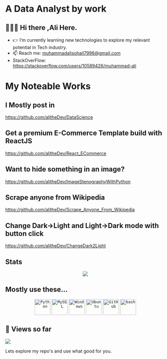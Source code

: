 # A Data Analyst by work
## 👨🏻‍💻 Hi there ,Ali Here.

- 👉 I’m currently learning new technologies to explore my relevant potential in Tech industry.
- 📫 Reach me: muhammadalisohail7996@gmail.com
- StackOverFlow: https://stackoverflow.com/users/10589426/muhammad-ali

# My Noteable Works


## I Mostly post in

https://github.com/alitheDev/DataScience

## Get a premium E-Commerce Template build with ReactJS

https://github.com/alitheDev/React_ECommerce

## Want to hide something in an image?

https://github.com/alitheDev/ImageStenographyWithPython

## Scrape anyone from Wikipedia

https://github.com/alitheDev/Scrape_Anyone_From_Wikipedia

## Change Dark->Light and Light->Dark mode with button click

https://github.com/alitheDev/ChangeDark2Light

## Stats
<div align="center">
<img src="https://github-readme-stats.vercel.app/api?username=alitheDev&show_icons=true"/>
</div>


## Mostly use these...

<div align="center">

<code><img height="50" src="https://user-images.githubusercontent.com/25181517/183423507-c056a6f9-1ba8-4312-a350-19bcbc5a8697.png" alt="Python" title="Python" /></code>
<code><img height="50" src="https://user-images.githubusercontent.com/25181517/183896128-ec99105a-ec1a-4d85-b08b-1aa1620b2046.png" alt="MySQL" title="MySQL" /></code>
<code><img height="50" src="https://user-images.githubusercontent.com/25181517/186884150-05e9ff6d-340e-4802-9533-2c3f02363ee3.png" alt="Windows" title="Windows" /></code>
<code><img height="50" src="https://user-images.githubusercontent.com/25181517/186884153-99edc188-e4aa-4c84-91b0-e2df260ebc33.png" alt="Ubuntu" title="Ubuntu" /></code>
<code><img height="50" src="https://user-images.githubusercontent.com/25181517/192108374-8da61ba1-99ec-41d7-80b8-fb2f7c0a4948.png" alt="GitHub" title="GitHub" /></code>
<code><img height="50" src="https://user-images.githubusercontent.com/25181517/192158606-7c2ef6bd-6e04-47cf-b5bc-da2797cb5bda.png" alt="bash" title="bash" /></code>
</div>


## 👀 Views so far

![](https://komarev.com/ghpvc/?username=alitheDev&color=green&label=PROFILE+VIEWS)

Lets explore my repo's and use what good for you.
